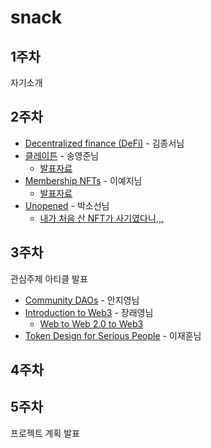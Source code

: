# snack

## 1주차
자기소개

## 2주차
- [Decentralized finance (DeFi)](https://ethereum.org/en/defi/) - 김종서님
- [클레이튼](https://ko.docs.klaytn.foundation/) - 송영준님
  - [발표자료](https://github.com/web3snack/snack/blob/main/files/klaytn.pdf)
- [Membership NFTs](https://mirror.xyz/nati.eth/) - 이예지님
  - [발표자료](https://github.com/web3snack/snack/blob/main/files/membership_NFT.pdf)
- [Unopened](https://unopnd.medium.com/) - 박소선님
  - [내가 처음 산 NFT가 사기였다니,,,](https://maily.so/sosunnyproject/posts/19d0147c)

## 3주차
관심주제 아티클 발표
- [Community DAOs](https://p.mirror.xyz/cVN3KOss0uqpZwxHQKtC4Syvn1RfXaxofFKHJuKLWS4) - 안지영님
- [Introduction to Web3](https://ethereum.org/en/web3/) - 장래영님
  - [Web to Web 2.0 to Web3](https://www.notion.so/comcom/Web-to-Web-2-0-to-Web3-e3b4a516daa041bd8df0082e9573ad15)
- [Token Design for Serious People](https://jumpcrypto.com/token-design-for-serious-people/) - 이재훈님

## 4주차

## 5주차
프로젝트 계획 발표

